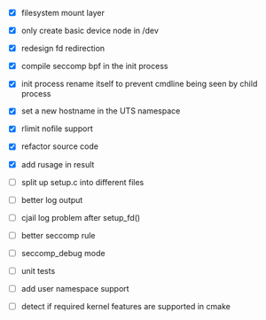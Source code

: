  - [x] filesystem mount layer
 - [x] only create basic device node in /dev
 - [x] redesign fd redirection
 - [x] compile seccomp bpf in the init process
 - [x] init process rename itself to prevent cmdline being seen by child process
 - [x] set a new hostname in the UTS namespace
 - [x] rlimit nofile support
 - [x] refactor source code
 - [x] add rusage in result
 - [ ] split up setup.c into different files
 - [ ] better log output
 - [ ] cjail log problem after setup_fd()
 - [ ] better seccomp rule
 - [ ] seccomp_debug mode
 - [ ] unit tests
 - [ ] add user namespace support
 - [ ] detect if required kernel features are supported in cmake

